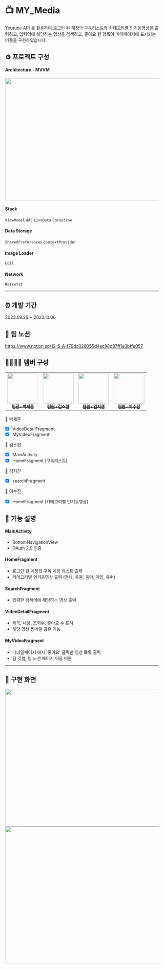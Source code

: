# 📺 MY_Media
Youtube API 를 활용하여 로그인 된 계정의 구독리스트와 카테고리별 인기동영상을 출력하고, 입력어에 해당하는 영상을 검색하고, 좋아요 한 항목이 마이페이지에 표시되는 어플을 구현하였습니다.


## ⚙ 프로젝트 구성
#### Architecture - MVVM
<img src="https://github.com/sinw212/My-Media/assets/53486320/c5b2af63-d463-458c-9c40-76a61548b600" width="550" height="400">

#### Stack
`ViewModel` `AAC` `LiveData` `Coroutine`

#### Data Storage
`SharedPreferences` `ContextProvider`

#### Image Loader
`Coil`

#### Network
`Retrofit`

---

## ⏰ 개발 기간 
2023.09.25 ~ 2023.10.06  


## 📒 팀 노션
https://www.notion.so/12-S-A-f79dc026055d4ec98d97ff1e3bffe057


## 👨‍👩‍👦‍👦 멤버 구성
<table>
  <tbody>
    <tr>
      <td align="center">
        <a href="https://github.com/boradorying">
          <img src="https://github.com/boradorying.png" width="100px;" alt=""/>
          <br />
          <sub>
            <b>팀장 : 박세준</b>
          </sub>
        </a>
        <br />
      </td>
      <td align="center">
        <a href="https://github.com/sinw212">
          <img src="https://github.com/sinw212.png" width="100px;" alt=""/>
          <br />
          <sub>
            <b>팀원 : 김소현 </b>
          </sub
        </a>
        <br />
      </td>
      <td align="center">
        <a href="https://github.com/Odin5din">
          <img src="https://github.com/Odin5din.png" width="100px;" alt=""/>
          <br />
          <sub>
            <b>팀원 : 김지견</b>
          </sub>
        </a>
        <br />
      </td>
      <td align="center">
        <a href="https://github.com/sooj36">
          <img src="https://github.com/sooj36.png" width="100px;" alt=""/>
          <br />
          <sub>
            <b>팀원 : 이수진</b>
          </sub>
        </a>
        <br />
      </td>
    </tr>
  </tbody>
</table>

:runner: 박세준
- [x]  VideoDetailFragment
- [x]  MyVideoFragment 

:runner: 김소현
- [x]  MainActivity
- [x]  HomeFragment (구독리스트)

:runner: 김지견
- [x]  searchFragment

:runner: 이수진
- [x]  HomeFragment (카테고리별 인기동영상)


## 📌 기능 설명
#### MainActivity
- BottomNavigationView
- OAuth 2.0 인증

#### HomeFragment
- 로그인 된 계정의 구독 계정 리스트 출력
- 카테고리별 인기동영상 출력 (전체, 동물, 음악, 게임, 유머)

#### SearchFragment
- 입력한 검색어에 해당하는 영상 출력

#### VideoDetailFragment
- 제목, 내용, 조회수, 좋아요 수 표시
- 해당 영상 썸네일 공유 기능
  
#### MyVideoFragment
- 디테일페이지 에서 '좋아요' 클릭한 영상 목록 출력
- 팀 깃헙, 팀 노션 페이지 이동 버튼

---

## 📱 구현 화면
<img src="https://github.com/sinw212/My-Media/assets/53486320/31809bfa-8320-4bae-8b12-1e0e5b9498a2" width="660" height="450">
<img src="https://github.com/sinw212/My-Media/assets/53486320/d38c999e-6aab-494c-9435-f36395ed2fa0" width="660" height="450">

